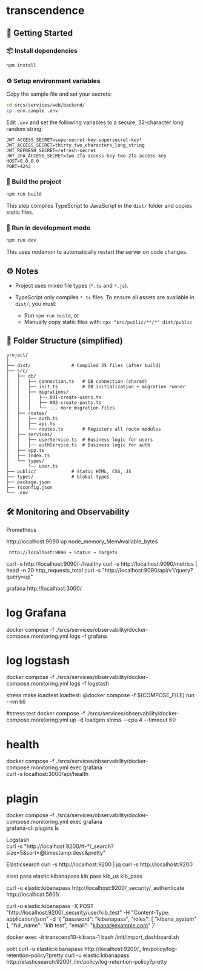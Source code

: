 # transcendence

## 🚀 Getting Started
### 📦 Install dependencies

```bash
npm install
```

### ⚙️ Setup environment variables

Copy the sample file and set your secrets:
```bash
cd srcs/services/web/backend/
cp .env.sample .env
```
Edit `.env` and set the following variables to a secure, 32-character long random string:

```
JWT_ACCESS_SECRET=supersecret-key-supersecret-key!
JWT_ACCESS_SECRET=thirty_two_characters_long_string
JWT_REFRESH_SECRET=refresh-secret
JWT_2FA_ACCESS_SECRET=two-2fa-access-key-two-2fa-access-key
HOST=0.0.0.0
PORT=4242
```

### 🔧 Build the project
```bash
npm run build
```
This step compiles TypeScript to JavaScript in the `dist/` folder and copies static files.

### 🧪 Run in development mode
```bash
npm run dev
```
This uses nodemon to automatically restart the server on code changes.



## ⚙️ Notes

- Project uses mixed file types (`*.ts` and `*.js`).
- TypeScript only compiles `*.ts` files. To ensure all assets are available in `dist/`, you must:

	- Run `npm run build`, or
	- Manually copy static files with: `cpx "src/public/**/*" dist/public`


## 📁 Folder Structure (simplified)
```
project/
│
├── dist/               # Compiled JS files (after build)
├── src/
│   ├── db/
│   │   ├── connection.ts   # DB connection (shared)
│   │   ├── init.ts         # DB initialization + migration runner
│   │   ├── migrations/
│   │   │   ├── 001-create-users.ts
│   │   │   ├── 002-create-posts.ts
│   │   │   └── ... more migration files
│   ├── routes/
│   │   ├── auth.ts
│   │   ├── api.ts
│   │   └── routes.ts       # Registers all route modules
│   ├── services/
│   │   ├── userService.ts  # Business logic for users
│   │   ├── authService.ts  # Business logic for auth
│   ├── app.ts
│   ├── index.ts
│   └── types/
│       └── user.ts
├── public/             # Static HTML, CSS, JS
├── types/              # Global types
├── package.json
├── tsconfig.json
└── .env
```

## 🛠️ Monitoring and Observability
Prometheus

http://localhost:9090
	up
	node_memory_MemAvailable_bytes

	 http://localhost:9090 → Status → Targets
	


curl -s http://localhost:9090/-/healthy
curl -s http://localhost:9090/metrics | head -n 20
      http_requests_total
curl -s "http://localhost:9090/api/v1/query?query=up"

grafana 
http://localhost:3000/

# log Grafana
docker compose -f ./srcs/services/observability/docker-compose.monitoring.yml logs -f grafana

# log logstash
docker compose -f ./srcs/services/observability/docker-compose.monitoring.yml logs -f logstash


stress make loadtest
loadtest:
	@docker compose -f $(COMPOSE_FILE) run --rm k6



#stress test
docker compose -f ./srcs/services/observability/docker-compose.monitoring.yml up -d loadgen
stress --cpu 4 --timeout 60


#  health 
docker compose -f ./srcs/services/observability/docker-compose.monitoring.yml exec grafana \
  curl -s localhost:3000/api/health

# plagin
docker compose -f ./srcs/services/observability/docker-compose.monitoring.yml exec grafana \
  grafana-cli plugins ls



Logstash							
curl -s "http://localhost:9200/ft-*/_search?size=5&sort=@timestamp:desc&pretty"

Elasticsearch 
curl -s http://localhost:9200 | jq
curl -s http://localhost:9200

elast pass
elastic:kibanapass
kib pass 
kib_us kib_pass 

curl -u elastic:kibanapass http://localhost:9200/_security/_authenticate
http://localhost:5601/


curl -u elastic:kibanapass -X POST "http://localhost:9200/_security/user/kib_test" -H "Content-Type: application/json" -d '{
  "password": "kibanapass",
  "roles": [ "kibana_system" ],
  "full_name": "kib test",
  "email": "kibana@example.com"
}'


docker exec -it transcend10-kibana-1 bash
/init/import_dashboard.sh




polit
curl -u elastic:kibanapass http://localhost:9200/_ilm/policy/log-retention-policy?pretty
curl -u elastic:kibanapass http://elasticsearch:9200/_ilm/policy/log-retention-policy?pretty